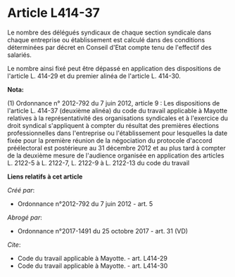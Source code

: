 # Article L414-37

Le nombre des délégués syndicaux de chaque section syndicale dans chaque entreprise ou établissement est calculé dans des
conditions déterminées par décret en Conseil d'Etat compte tenu de l'effectif des salariés. 

Le nombre ainsi fixé peut être dépassé en application des dispositions de l'article L. 414-29 et du premier alinéa de
l'article L. 414-30.

**Nota:**

(1) Ordonnance n° 2012-792 du 7 juin 2012, article 9 : Les dispositions de l'article L. 414-37 (deuxième alinéa) du code du
travail applicable à Mayotte relatives à la représentativité des organisations syndicales et à l'exercice du droit syndical
s'appliquent à compter du résultat des premières élections professionnelles dans l'entreprise ou l'établissement pour
lesquelles la date fixée pour la première réunion de la négociation du protocole d'accord préélectoral est postérieure au 31
décembre 2012 et au plus tard à compter de la deuxième mesure de l'audience organisée en application des articles L. 2122-5 à
L. 2122-7, L. 2122-9 à L. 2122-13 du code du travail

**Liens relatifs à cet article**

_Créé par_:

  - Ordonnance n°2012-792 du 7 juin 2012 - art. 5

_Abrogé par_:

  - Ordonnance n°2017-1491 du 25 octobre 2017 - art. 31 (VD)

_Cite_:

  - Code du travail applicable à Mayotte. - art. L414-29
  - Code du travail applicable à Mayotte. - art. L414-30
